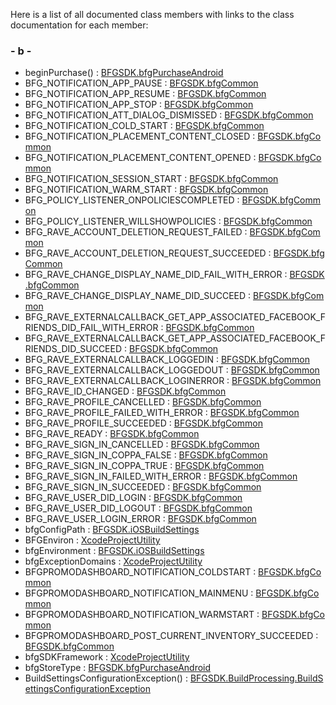 Here is a list of all documented class members with links to the class
documentation for each member:

### \- b -

  - beginPurchase() : [BFGSDK.bfgPurchaseAndroid](class_b_f_g_s_d_k_1_1bfg_purchase_android.html#a7d91d03996a64a16df3f974a978d374b)
  - BFG\_NOTIFICATION\_APP\_PAUSE : [BFGSDK.bfgCommon](class_b_f_g_s_d_k_1_1bfg_common.html#a498ab1dcb031062c909874d48b26827f)
  - BFG\_NOTIFICATION\_APP\_RESUME : [BFGSDK.bfgCommon](class_b_f_g_s_d_k_1_1bfg_common.html#a7f0ed42afdefe86cbd7f5df416a15d5c)
  - BFG\_NOTIFICATION\_APP\_STOP : [BFGSDK.bfgCommon](class_b_f_g_s_d_k_1_1bfg_common.html#afec6fd146a0894b5ef21f17165d2bfb0)
  - BFG\_NOTIFICATION\_ATT\_DIALOG\_DISMISSED : [BFGSDK.bfgCommon](class_b_f_g_s_d_k_1_1bfg_common.html#a2a09f7c25db197145121df945d0b50e4)
  - BFG\_NOTIFICATION\_COLD\_START : [BFGSDK.bfgCommon](class_b_f_g_s_d_k_1_1bfg_common.html#a1c08577eb65bd0c0aa0e4dceaddcb0d6)
  - BFG\_NOTIFICATION\_PLACEMENT\_CONTENT\_CLOSED : [BFGSDK.bfgCommon](class_b_f_g_s_d_k_1_1bfg_common.html#aedd1e2778a705a0e8a8218052347714a)
  - BFG\_NOTIFICATION\_PLACEMENT\_CONTENT\_OPENED : [BFGSDK.bfgCommon](class_b_f_g_s_d_k_1_1bfg_common.html#ab8c8d82b325dd364fc70516f2c7f71f7)
  - BFG\_NOTIFICATION\_SESSION\_START : [BFGSDK.bfgCommon](class_b_f_g_s_d_k_1_1bfg_common.html#a152ff499d6a71571781b7ca65b60fea4)
  - BFG\_NOTIFICATION\_WARM\_START : [BFGSDK.bfgCommon](class_b_f_g_s_d_k_1_1bfg_common.html#a9c2652770833c6dcb1b7855ee772a405)
  - BFG\_POLICY\_LISTENER\_ONPOLICIESCOMPLETED : [BFGSDK.bfgCommon](class_b_f_g_s_d_k_1_1bfg_common.html#ab5b89d1752761c7856d830418f2bbb14)
  - BFG\_POLICY\_LISTENER\_WILLSHOWPOLICIES : [BFGSDK.bfgCommon](class_b_f_g_s_d_k_1_1bfg_common.html#a335dafab688b0aae5bdf21af2936ac95)
  - BFG\_RAVE\_ACCOUNT\_DELETION\_REQUEST\_FAILED : [BFGSDK.bfgCommon](class_b_f_g_s_d_k_1_1bfg_common.html#aad10d3323d5c92bb17f3fae94af651aa)
  - BFG\_RAVE\_ACCOUNT\_DELETION\_REQUEST\_SUCCEEDED : [BFGSDK.bfgCommon](class_b_f_g_s_d_k_1_1bfg_common.html#a769dbf6bd21d63498d0bcdf2344e1e25)
  - BFG\_RAVE\_CHANGE\_DISPLAY\_NAME\_DID\_FAIL\_WITH\_ERROR : [BFGSDK.bfgCommon](class_b_f_g_s_d_k_1_1bfg_common.html#af4d9f526910f2f0672a4aa38bf51a7cf)
  - BFG\_RAVE\_CHANGE\_DISPLAY\_NAME\_DID\_SUCCEED : [BFGSDK.bfgCommon](class_b_f_g_s_d_k_1_1bfg_common.html#aa0e6fb230655b634658b8db740ba2535)
  - BFG\_RAVE\_EXTERNALCALLBACK\_GET\_APP\_ASSOCIATED\_FACEBOOK\_FRIENDS\_DID\_FAIL\_WITH\_ERROR : [BFGSDK.bfgCommon](class_b_f_g_s_d_k_1_1bfg_common.html#a35cce93de772c1fbcf483688a4a5c05f)
  - BFG\_RAVE\_EXTERNALCALLBACK\_GET\_APP\_ASSOCIATED\_FACEBOOK\_FRIENDS\_DID\_SUCCEED : [BFGSDK.bfgCommon](class_b_f_g_s_d_k_1_1bfg_common.html#a826eaced0755adae6ece1fad32607287)
  - BFG\_RAVE\_EXTERNALCALLBACK\_LOGGEDIN : [BFGSDK.bfgCommon](class_b_f_g_s_d_k_1_1bfg_common.html#a1e529cff051c6b16d7d239fe4553eeb4)
  - BFG\_RAVE\_EXTERNALCALLBACK\_LOGGEDOUT : [BFGSDK.bfgCommon](class_b_f_g_s_d_k_1_1bfg_common.html#a843126916058bb984d36b693f2db23be)
  - BFG\_RAVE\_EXTERNALCALLBACK\_LOGINERROR : [BFGSDK.bfgCommon](class_b_f_g_s_d_k_1_1bfg_common.html#a44a7e22204eeb3afb5fe66a8403a8db6)
  - BFG\_RAVE\_ID\_CHANGED : [BFGSDK.bfgCommon](class_b_f_g_s_d_k_1_1bfg_common.html#ab2fece0fc4faf01b59eca6ae3e0e55a1)
  - BFG\_RAVE\_PROFILE\_CANCELLED : [BFGSDK.bfgCommon](class_b_f_g_s_d_k_1_1bfg_common.html#a9cc6dfa16986421b956ca6d202e96152)
  - BFG\_RAVE\_PROFILE\_FAILED\_WITH\_ERROR : [BFGSDK.bfgCommon](class_b_f_g_s_d_k_1_1bfg_common.html#a437f9b51652051bf281e4dffde0f06c0)
  - BFG\_RAVE\_PROFILE\_SUCCEEDED : [BFGSDK.bfgCommon](class_b_f_g_s_d_k_1_1bfg_common.html#ae2610d8d33a1797d180f67d1eb5efb43)
  - BFG\_RAVE\_READY : [BFGSDK.bfgCommon](class_b_f_g_s_d_k_1_1bfg_common.html#a3d0c1b84993374d290bb617a6cc2c385)
  - BFG\_RAVE\_SIGN\_IN\_CANCELLED : [BFGSDK.bfgCommon](class_b_f_g_s_d_k_1_1bfg_common.html#adfdf77710511f7adaf044ca215b4e2c0)
  - BFG\_RAVE\_SIGN\_IN\_COPPA\_FALSE : [BFGSDK.bfgCommon](class_b_f_g_s_d_k_1_1bfg_common.html#a2563071ab2cbe4f96b122ca8cbe2603e)
  - BFG\_RAVE\_SIGN\_IN\_COPPA\_TRUE : [BFGSDK.bfgCommon](class_b_f_g_s_d_k_1_1bfg_common.html#a76ebae00fbc3d2d60d139843fcb2c70e)
  - BFG\_RAVE\_SIGN\_IN\_FAILED\_WITH\_ERROR : [BFGSDK.bfgCommon](class_b_f_g_s_d_k_1_1bfg_common.html#a9eaab80e14132a6efb568d67db1adbf8)
  - BFG\_RAVE\_SIGN\_IN\_SUCCEEDED : [BFGSDK.bfgCommon](class_b_f_g_s_d_k_1_1bfg_common.html#a403c22d585dc07f7cdc6593c748f9a99)
  - BFG\_RAVE\_USER\_DID\_LOGIN : [BFGSDK.bfgCommon](class_b_f_g_s_d_k_1_1bfg_common.html#ac08556f592fb2c3f2f5a7f4d76bf31b9)
  - BFG\_RAVE\_USER\_DID\_LOGOUT : [BFGSDK.bfgCommon](class_b_f_g_s_d_k_1_1bfg_common.html#ac57d1dfe8cfcee744dcda90ab9ff5d48)
  - BFG\_RAVE\_USER\_LOGIN\_ERROR : [BFGSDK.bfgCommon](class_b_f_g_s_d_k_1_1bfg_common.html#a0cb58efbab8721f3ba3a696f4b48f5ab)
  - bfgConfigPath : [BFGSDK.iOSBuildSettings](class_b_f_g_s_d_k_1_1i_o_s_build_settings.html#a6c83a37cd76a1c4749a2ce8d05570456)
  - BFGEnviron : [XcodeProjectUtility](class_xcode_project_utility.html#ac8ec25bf4c843186410287bd38aab5f5)
  - bfgEnvironment : [BFGSDK.iOSBuildSettings](class_b_f_g_s_d_k_1_1i_o_s_build_settings.html#a697a7d6f835eca81e4ef19f2fc5340f3)
  - bfgExceptionDomains : [XcodeProjectUtility](class_xcode_project_utility.html#ae045fa245524a2ec245a0170aa68c941)
  - BFGPROMODASHBOARD\_NOTIFICATION\_COLDSTART : [BFGSDK.bfgCommon](class_b_f_g_s_d_k_1_1bfg_common.html#a81ac40569ca806670b7c72bb256033a3)
  - BFGPROMODASHBOARD\_NOTIFICATION\_MAINMENU : [BFGSDK.bfgCommon](class_b_f_g_s_d_k_1_1bfg_common.html#abc277df1e3871cf09b65df3e65435d78)
  - BFGPROMODASHBOARD\_NOTIFICATION\_WARMSTART : [BFGSDK.bfgCommon](class_b_f_g_s_d_k_1_1bfg_common.html#a681ec39783f385b6a4dffccce0006f0f)
  - BFGPROMODASHBOARD\_POST\_CURRENT\_INVENTORY\_SUCCEEDED : [BFGSDK.bfgCommon](class_b_f_g_s_d_k_1_1bfg_common.html#a8612064abd39926a89f7c85359d1680a)
  - bfgSDKFramework : [XcodeProjectUtility](class_xcode_project_utility.html#a01efbd3f31ae502e7e254c13fa68acef)
  - bfgStoreType : [BFGSDK.bfgPurchaseAndroid](class_b_f_g_s_d_k_1_1bfg_purchase_android.html#af90298863ce99fda49d5511cd75312c8)
  - BuildSettingsConfigurationException() : [BFGSDK.BuildProcessing.BuildSettingsConfigurationException](class_b_f_g_s_d_k_1_1_build_processing_1_1_build_settings_configuration_exception.html#ac33e148281c9a74034631c072dfd4013)
